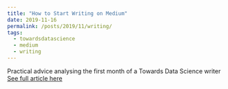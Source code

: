 ```yaml
---
title: "How to Start Writing on Medium"
date: 2019-11-16
permalink: /posts/2019/11/writing/
tags:
  - towardsdatascience
  - medium
  - writing
---
```


Practical advice analysing the first month of a Towards Data Science writer
[See full article here](https://towardsdatascience.com/how-to-start-a-writing-carrier-on-medium-5df87c62b3e9?source=friends_link&sk=a3f00a07eb23725ee7e06cf532d8ccfd)
